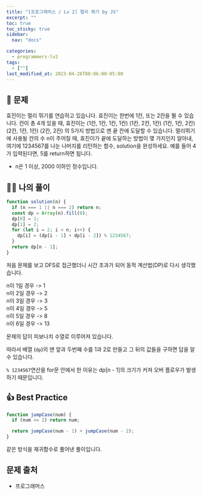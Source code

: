 ```yaml
---
title: "[프로그래머스 / Lv 2] 멀리 뛰기 by JS"
excerpt: ""
toc: true
toc_sticky: true
sidebar:
  nav: "docs"

categories:
  - programmers-lv2
tags:
  - [""]
last_modified_at: 2023-04-26T08:06:00-05:00
---
```


## 📄 문제

효진이는 멀리 뛰기를 연습하고 있습니다. 효진이는 한번에 1칸, 또는 2칸을 뛸 수 있습니다. 칸이 총 4개 있을 때, 효진이는
(1칸, 1칸, 1칸, 1칸)
(1칸, 2칸, 1칸)
(1칸, 1칸, 2칸)
(2칸, 1칸, 1칸)
(2칸, 2칸)
의 5가지 방법으로 맨 끝 칸에 도달할 수 있습니다. 멀리뛰기에 사용될 칸의 수 n이 주어질 때, 효진이가 끝에 도달하는 방법이 몇 가지인지 알아내, 여기에 1234567를 나눈 나머지를 리턴하는 함수, solution을 완성하세요. 예를 들어 4가 입력된다면, 5를 return하면 됩니다.

- n은 1 이상, 2000 이하인 정수입니다.

## 🙋‍♀️ 나의 풀이

```js
function solution(n) {
  if (n === 1 || n === 2) return n;
  const dp = Array(n).fill(0);
  dp[0] = 1;
  dp[1] = 2;
  for (let i = 2; i < n; i++) {
    dp[i] = (dp[i - 1] + dp[i - 2]) % 1234567;
  }
  return dp[n - 1];
}
```

처음 문제를 보고 DFS로 접근했더니 시간 초과가 되어 동적 계산법(DP)로 다시 생각했습니다.

n이 1일 경우 -> 1<br/>
n이 2일 경우 -> 2<br/>
n이 3일 경우 -> 3<br/>
n이 4일 경우 -> 5<br/>
n이 5일 경우 -> 8<br/>
n이 6일 경우 -> 13<br/>

문제의 답이 피보나치 수열로 이루어져 있습니다.

따라서 배열 (`dp`)의 맨 앞과 두번째 수를 1과 2로 만들고 그 뒤의 값들을 구하면 답을 알 수 있습니다.

`% 1234567`연산을 for문 안에서 한 이유는 dp[n - 1]의 크기가 커져 오버 플로우가 발생하기 때문입니다.

## 👍 Best Practice

```js
function jumpCase(num) {
  if (num <= 2) return num;

  return jumpCase(num - 1) + jumpCase(num - 2);
}
```

같은 방식을 재귀함수로 풀어낸 풀이입니다.

## 문제 출처

- 프로그래머스
